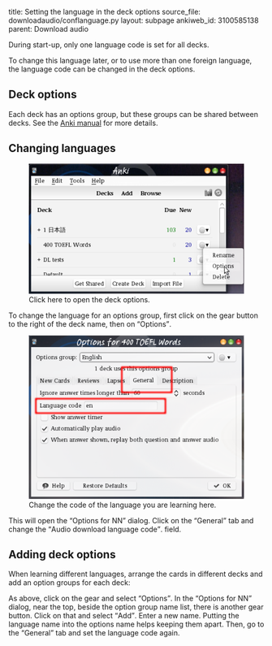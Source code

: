 title: Setting the language in the deck options
source_file: downloadaudio/conflanguage.py
layout: subpage
ankiweb_id: 3100585138
parent: Download audio

During start-up, only one language code is set for all decks.

To change this language later, or to use more than one foreign
language, the language code can be changed in the deck options.

## Deck options

Each deck has an options group,
but these groups can be shared between decks. See the
[Anki manual](http://ankisrs.net/docs/manual.html#deckoptions) for
more details.

## Changing languages

<figure>
<img src="images/click_on_gear.png"
alt="The Anki deck list. To the right of the gear button to the right
of the deck name a pop-up menu with the item <q>Options</q>
marked.">
<figcaption>Click here to open the deck options.</figcaption>
</figure>
To change the language for an options group, first click on the gear
button to the right of the deck name, then on <q>Options</q>.
<figure>
<img src="images/options_for.png"
alt="The “Options for deck NN” window. The tab “General” has a line-edit
“Language code”.">
<figcaption>Change the code of the language you are learning here.</figcaption>
</figure>
This will open the <q>Options for NN</q> dialog. Click on the
<q>General</q> tab and change the <q>Audio download language code</q>.
field.


## Adding deck options

When learning different languages, arrange the cards in different
decks and add an option groups for each deck:

As above, click on the gear and select <q>Options</q>. In the
<q>Options for NN</q> dialog, near the top, beside the option group
name list, there is another gear button. Click on that and select
<q>Add</q>. Enter a new name. Putting the language name into the
options name helps keeping them apart. Then, go to the <q>General</q>
tab and set the language code again.
